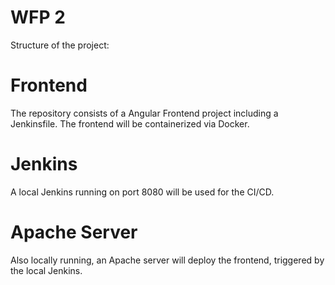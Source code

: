 # WFP 2

Structure of the project:

# Frontend
The repository consists of a Angular Frontend project including a Jenkinsfile. The frontend will be containerized via Docker.


# Jenkins
A local Jenkins running on port 8080 will be used for the CI/CD.

# Apache Server
Also locally running, an Apache server will deploy the frontend, triggered by the local Jenkins.
